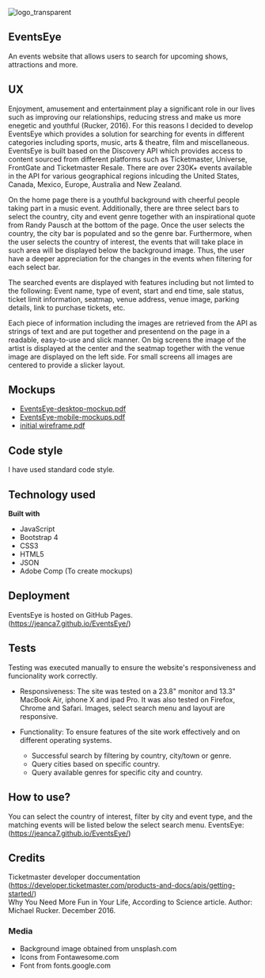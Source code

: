 ![logo_transparent](https://user-images.githubusercontent.com/43143675/55260466-6ff25000-5260-11e9-9a4d-ad8ddc7deae6.png)  
## EventsEye
An events website that allows users to search for upcoming shows, attractions and more. 

## UX
Enjoyment, amusement and entertainment play a significant role in our lives such as improving our relationships, reducing stress and make us more enegetic and youthful (Rucker, 2016). For this reasons I decided to develop 
EventsEye which provides a solution for searching for events in different categories including sports, music, arts & theatre, film and miscellaneous. EventsEye is built based on the Discovery API which provides access to content sourced 
from different platforms such as Ticketmaster, Universe, FrontGate and Ticketmaster Resale. There are over 230K+ events available in the API for various geographical regions inlcuding the United States, Canada, Mexico, Europe, Australia and New Zealand.  

On the home page there is a youthful background with cheerful people taking part in a music event. Additionally, there are three select bars to select the country, city and event genre together with an inspirational quote from Randy Pausch at the bottom of the page.
Once the user selects the country, the city bar is populated and so the genre bar. 
Furthermore, when the user selects the country of interest, the events that will take place in such area will be displayed below the background image. Thus, the user have a deeper appreciation for the changes in the events when filtering for each select bar.  

The searched events are displayed with features including but not limted to the following: Event name, type of event, start and end time, sale status, ticket limit information, seatmap, venue address, venue image, parking details, link to purchase tickets, etc.  

Each piece of information including the images are retrieved from the API as strings of text and are put together and presentend on the page in a readable, easy-to-use and slick manner. 
On big screens the image of the artist is displayed at the center and the seatmap together with the venue image are displayed on the left side. For small screens all images are centered to provide a slicker layout.  

## Mockups
* [EventsEye-desktop-mockup.pdf](https://github.com/Jeanca7/EventsEye/files/3024273/EventsEye-desktop-mockup.pdf)  
* [EventsEye-mobile-mockups.pdf](https://github.com/Jeanca7/EventsEye/files/3024277/EventsEye-mobile-mockups.pdf)  
* [initial wireframe.pdf](https://github.com/Jeanca7/EventsEye/files/3024278/initial.wireframe.pdf)

## Code style
I have used standard code style.

## Technology used
<b>Built with</b>
* JavaScript
* Bootstrap 4
* CSS3
* HTML5
* JSON
* Adobe Comp (To create mockups)  

## Deployment
EventsEye is hosted on GitHub Pages.  
(https://jeanca7.github.io/EventsEye/)

## Tests
Testing was executed manually to ensure the website's responsiveness and funcionality work correctly.   

* Responsiveness:
The site was tested on a 23.8" monitor and 13.3" MacBook Air, iphone X and ipad Pro. It was also tested on Firefox, Chrome and Safari. Images, select search menu and layout are responsive. 

* Functionality:
To ensure features of the site work effectively and on different operating systems.
    * Successful search by filtering by country, city/town or genre.
    * Query cities based on specific country.  
    * Query available genres for specific city and country.

## How to use?
You can select the country of interest, filter by city and event type, and the matching events will be listed below the select search menu. 
EventsEye: (https://jeanca7.github.io/EventsEye/)

## Credits
 Ticketmaster developer doccumentation (https://developer.ticketmaster.com/products-and-docs/apis/getting-started/)  
 Why You Need More Fun in Your Life, According to Science article. Author: Michael Rucker. December 2016.   
 
### Media
* Background image obtained from unsplash.com
* Icons from Fontawesome.com  
* Font from fonts.google.com
    
